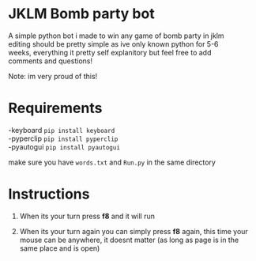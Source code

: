 # JKLM Bomb party bot
 A simple python bot i made to win any game of bomb party in jklm<br />
 editing should be pretty simple as ive only known python for 5-6<br />
 weeks, everything it pretty self explanitory but feel free to add<br />
 comments and questions!
 
 Note: im very proud of this!


# Requirements
 -keyboard   ```pip install keyboard``` <br />
 -pyperclip  ```pip install pyperclip```<br />
 -pyautogui ```pip install pyautogui```<br />
 
 make sure you have ```words.txt``` and ```Run.py``` in the same directory
 
# Instructions
 1. When its your turn press **f8** and it will run
 
 2. When its your turn again you can simply press **f8** again, this time your mouse can be anywhere, it doesnt matter (as long as page is in the same place and is open)
